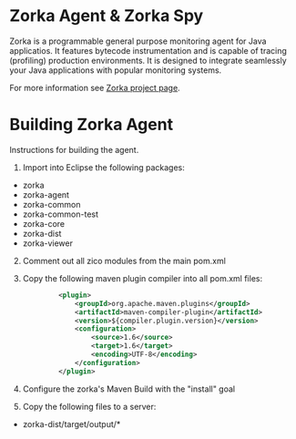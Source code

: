 
Zorka Agent & Zorka Spy
=======================

Zorka is a programmable general purpose monitoring agent for Java applicatios. It features
bytecode instrumentation and is capable of tracing (profiling) production environments.
It is designed to integrate seamlessly your Java applications with popular monitoring systems.

For more information see [Zorka project page](http://zorka.io).


Building Zorka Agent
====================

Instructions for building the agent.

1. Import into Eclipse the following packages:
  * zorka
  * zorka-agent
  * zorka-common
  * zorka-common-test
  * zorka-core
  * zorka-dist
  * zorka-viewer

2. Comment out all zico modules from the main pom.xml

3. Copy the following maven plugin compiler into all pom.xml files:

```xml
            <plugin>
                <groupId>org.apache.maven.plugins</groupId>
                <artifactId>maven-compiler-plugin</artifactId>
                <version>${compiler.plugin.version}</version>
                <configuration>
                    <source>1.6</source>
                    <target>1.6</target>
                    <encoding>UTF-8</encoding>
                </configuration>
            </plugin>
```

4. Configure the zorka's Maven Build with the "install" goal

5. Copy the following files to a server:
  * zorka-dist/target/output/*


